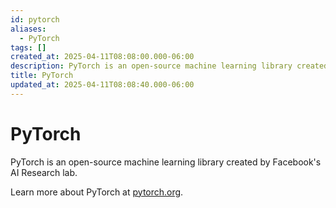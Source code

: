 ```yaml
---
id: pytorch
aliases:
  - PyTorch
tags: []
created_at: 2025-04-11T08:08:00.000-06:00
description: PyTorch is an open-source machine learning library created by Facebook's AI Research lab.
title: PyTorch
updated_at: 2025-04-11T08:08:40.000-06:00
---
```


# PyTorch

PyTorch is an open-source machine learning library created by Facebook's AI Research lab.

Learn more about PyTorch at [pytorch.org](https://pytorch.org/).
